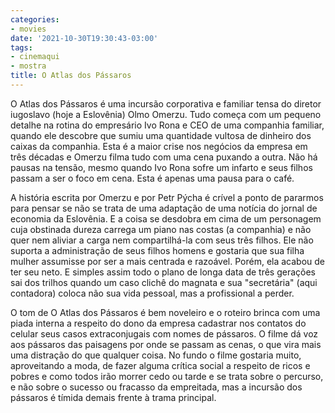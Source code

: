 ```yaml
---
categories:
- movies
date: '2021-10-30T19:30:43-03:00'
tags:
- cinemaqui
- mostra
title: O Atlas dos Pássaros
---
```


O Atlas dos Pássaros é uma incursão corporativa e familiar tensa do diretor iugoslavo (hoje a Eslovênia) Olmo Omerzu. Tudo começa com um pequeno detalhe na rotina do empresário Ivo Rona e CEO de uma companhia familiar, quando ele descobre que sumiu uma quantidade vultosa de dinheiro dos caixas da companhia. Esta é a maior crise nos negócios da empresa em três décadas e Omerzu filma tudo com uma cena puxando a outra. Não há pausas na tensão, mesmo quando Ivo Rona sofre um infarto e seus filhos passam a ser o foco em cena. Esta é apenas uma pausa para o café.

A história escrita por Omerzu e por Petr Pýcha é crível a ponto de pararmos para pensar se não se trata de uma adaptação de uma notícia do jornal de economia da Eslovênia. E a coisa se desdobra em cima de um personagem cuja obstinada dureza carrega um piano nas costas (a companhia) e não quer nem aliviar a carga nem compartilhá-la com seus três filhos. Ele não suporta a administração de seus filhos homens e gostaria que sua filha mulher assumisse por ser a mais centrada e razoável. Porém, ela acabou de ter seu neto. E simples assim todo o plano de longa data de três gerações sai dos trilhos quando um caso clichê do magnata e sua "secretária" (aqui contadora) coloca não sua vida pessoal, mas a profissional a perder.

O tom de O Atlas dos Pássaros é bem noveleiro e o roteiro brinca com uma piada interna a respeito do dono da empresa cadastrar nos contatos do celular seus casos extraconjugais com nomes de pássaros. O filme dá voz aos pássaros das paisagens por onde se passam as cenas, o que vira mais uma distração do que qualquer coisa. No fundo o filme gostaria muito, aproveitando a moda, de fazer alguma crítica social a respeito de ricos e pobres e como todos irão morrer cedo ou tarde e se trata sobre o percurso, e não sobre o sucesso ou fracasso da empreitada, mas a incursão dos pássaros é tímida demais frente à trama principal.
